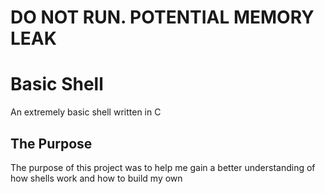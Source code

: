 # DO NOT RUN. POTENTIAL MEMORY LEAK

# Basic Shell
An extremely basic shell written in C

## The Purpose
The purpose of this project was to help me gain a better understanding of how shells work and how to build my own

